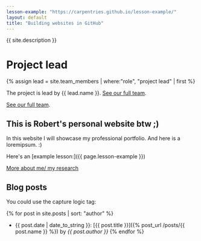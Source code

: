 ```yaml
---
lesson-example: "https://carpentries.github.io/lesson-example/"
layout: default
title: "Building websites in GitHub"
---
```


[//]: # ({{ site.title }})

{{ site.description }}

# Project lead

{% assign lead = site.team_members | where:"role", "project lead" | first %}

The project is lead by {{ lead.name }}. 
[See our full team](about.md#funders).


[See our full team](about#funders).

## This is Robert's personal website btw ;)

In this website I will showcase my professional portfolio.
And here is a loremipsum. :)

Here's an [example lesson:]({{ page.lesson-example }})

[More about me/ my research](about.md)

[//]: # (This may be the most platform independent comment)

## Blog posts


You could use the capture logic tag:


{% for post in site.posts | sort: "author" %}
- {{ post.date | date_to_string }}: [{{ post.title }}]({% post_url /posts/{{ post.name }} %}) by *{{ post.author }}*
{% endfor %}

